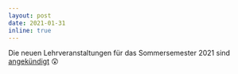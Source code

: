 ```yaml
---
layout: post
date: 2021-01-31
inline: true
---
```


Die neuen Lehrveranstaltungen für das Sommersemester 2021 sind <a href="{{ site.baseurl }}/teaching">angekündigt</a> :astonished:

